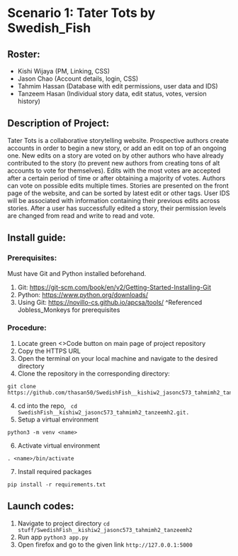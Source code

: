 # Scenario 1: Tater Tots by Swedish_Fish
## Roster:
* Kishi Wijaya (PM, Linking, CSS)
* Jason Chao (Account details, login, CSS)
* Tahmim Hassan (Database with edit permissions, user data and IDS)
* Tanzeem Hasan (Individual story data, edit status, votes, version history)
## Description of Project:
Tater Tots is a collaborative storytelling website. Prospective authors create accounts in order to begin a new story, or add an edit on top of an ongoing one. New edits on a story are voted on by other authors who have already contributed to the story (to prevent new authors from creating tons of alt accounts to vote for themselves). Edits with the most votes are accepted after a certain period of time or after obtaining a majority of votes. Authors can vote on possible edits multiple times. Stories are presented on the front page of the website, and can be sorted by latest edit or other tags. User IDS will be associated with information containing their previous edits across stories. After a user has successfully edited a story, their permission levels are changed from read and write to read and vote.
## Install guide:
### Prerequisites:
Must have Git and Python installed beforehand.
1. Git: https://git-scm.com/book/en/v2/Getting-Started-Installing-Git
2. Python: https://www.python.org/downloads/
3. Using Git: https://novillo-cs.github.io/apcsa/tools/
^Referenced Jobless_Monkeys for prerequisites

### Procedure:
1. Locate green <>Code button on main page of project repository
2. Copy the HTTPS URL
3. Open the terminal on your local machine and navigate to the desired directory
3. Clone the repository in the corresponding directory:
```
git clone https://github.com/thasan50/SwedishFish__kishiw2_jasonc573_tahmimh2_tanzeemh2.git
```
4. cd into the repo, ```
cd SwedishFish__kishiw2_jasonc573_tahmimh2_tanzeemh2.git.```
5. Setup a virtual environment
```
python3 -m venv <name>
```
6. Activate virtual environment
```
. <name>/bin/activate
```
7. Install required packages
```
pip install -r requirements.txt
```
## Launch codes:
1. Navigate to project directory
```cd stuff/SwedishFish__kishiw2_jasonc573_tahmimh2_tanzeemh2```
2. Run app
```python3 app.py```
3. Open firefox and go to the given link
```http://127.0.0.1:5000```
